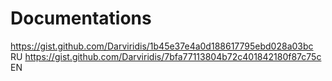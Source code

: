 # Documentations

https://gist.github.com/Darviridis/1b45e37e4a0d188617795ebd028a03bc RU
https://gist.github.com/Darviridis/7bfa77113804b72c401842180f87c75c EN
